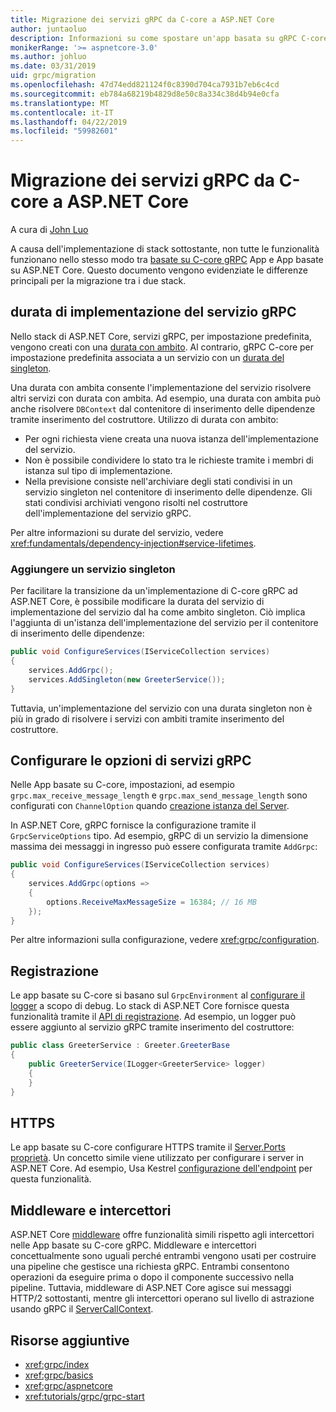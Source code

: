 ```yaml
---
title: Migrazione dei servizi gRPC da C-core a ASP.NET Core
author: juntaoluo
description: Informazioni su come spostare un'app basata su gRPC C-core esistente per l'esecuzione all'inizio dello stack di ASP.NET Core.
monikerRange: '>= aspnetcore-3.0'
ms.author: johluo
ms.date: 03/31/2019
uid: grpc/migration
ms.openlocfilehash: 47d74edd821124f0c8390d704ca7931b7eb6c4cd
ms.sourcegitcommit: eb784a68219b4829d8e50c8a334c38d4b94e0cfa
ms.translationtype: MT
ms.contentlocale: it-IT
ms.lasthandoff: 04/22/2019
ms.locfileid: "59982601"
---
```

# <a name="migrating-grpc-services-from-c-core-to-aspnet-core"></a>Migrazione dei servizi gRPC da C-core a ASP.NET Core

A cura di [John Luo](https://github.com/juntaoluo)

A causa dell'implementazione di stack sottostante, non tutte le funzionalità funzionano nello stesso modo tra [basate su C-core gRPC](https://grpc.io/blog/grpc-stacks) App e App basate su ASP.NET Core. Questo documento vengono evidenziate le differenze principali per la migrazione tra i due stack.

## <a name="grpc-service-implementation-lifetime"></a>durata di implementazione del servizio gRPC

Nello stack di ASP.NET Core, servizi gRPC, per impostazione predefinita, vengono creati con una [durata con ambito](xref:fundamentals/dependency-injection#service-lifetimes). Al contrario, gRPC C-core per impostazione predefinita associata a un servizio con un [durata del singleton](xref:fundamentals/dependency-injection#service-lifetimes).

Una durata con ambita consente l'implementazione del servizio risolvere altri servizi con durata con ambita. Ad esempio, una durata con ambita può anche risolvere `DBContext` dal contenitore di inserimento delle dipendenze tramite inserimento del costruttore. Utilizzo di durata con ambito:

* Per ogni richiesta viene creata una nuova istanza dell'implementazione del servizio.
* Non è possibile condividere lo stato tra le richieste tramite i membri di istanza sul tipo di implementazione.
* Nella previsione consiste nell'archiviare degli stati condivisi in un servizio singleton nel contenitore di inserimento delle dipendenze. Gli stati condivisi archiviati vengono risolti nel costruttore dell'implementazione del servizio gRPC.

Per altre informazioni su durate del servizio, vedere <xref:fundamentals/dependency-injection#service-lifetimes>.

### <a name="add-a-singleton-service"></a>Aggiungere un servizio singleton

Per facilitare la transizione da un'implementazione di C-core gRPC ad ASP.NET Core, è possibile modificare la durata del servizio di implementazione del servizio dal ha come ambito singleton. Ciò implica l'aggiunta di un'istanza dell'implementazione del servizio per il contenitore di inserimento delle dipendenze:

```csharp
public void ConfigureServices(IServiceCollection services)
{
    services.AddGrpc();
    services.AddSingleton(new GreeterService());
}
```

Tuttavia, un'implementazione del servizio con una durata singleton non è più in grado di risolvere i servizi con ambiti tramite inserimento del costruttore.

## <a name="configure-grpc-services-options"></a>Configurare le opzioni di servizi gRPC

Nelle App basate su C-core, impostazioni, ad esempio `grpc.max_receive_message_length` e `grpc.max_send_message_length` sono configurati con `ChannelOption` quando [creazione istanza del Server](https://grpc.io/grpc/csharp/api/Grpc.Core.Server.html#Grpc_Core_Server__ctor_System_Collections_Generic_IEnumerable_Grpc_Core_ChannelOption__).

In ASP.NET Core, gRPC fornisce la configurazione tramite il `GrpcServiceOptions` tipo. Ad esempio, gRPC di un servizio la dimensione massima dei messaggi in ingresso può essere configurata tramite `AddGrpc`:

```csharp
public void ConfigureServices(IServiceCollection services)
{
    services.AddGrpc(options =>
    {
        options.ReceiveMaxMessageSize = 16384; // 16 MB
    });
}
```

Per altre informazioni sulla configurazione, vedere <xref:grpc/configuration>.

## <a name="logging"></a>Registrazione

Le app basate su C-core si basano sul `GrpcEnvironment` al [configurare il logger](https://grpc.io/grpc/csharp/api/Grpc.Core.GrpcEnvironment.html?q=size#Grpc_Core_GrpcEnvironment_SetLogger_Grpc_Core_Logging_ILogger_) a scopo di debug. Lo stack di ASP.NET Core fornisce questa funzionalità tramite il [API di registrazione](xref:fundamentals/logging/index). Ad esempio, un logger può essere aggiunto al servizio gRPC tramite inserimento del costruttore:

```csharp
public class GreeterService : Greeter.GreeterBase
{
    public GreeterService(ILogger<GreeterService> logger)
    {
    }
}
```

## <a name="https"></a>HTTPS

Le app basate su C-core configurare HTTPS tramite il [Server.Ports proprietà](https://grpc.io/grpc/csharp/api/Grpc.Core.Server.html#Grpc_Core_Server_Ports). Un concetto simile viene utilizzato per configurare i server in ASP.NET Core. Ad esempio, Usa Kestrel [configurazione dell'endpoint](xref:fundamentals/servers/kestrel#endpoint-configuration) per questa funzionalità.

## <a name="interceptors-and-middleware"></a>Middleware e intercettori

ASP.NET Core [middleware](xref:fundamentals/middleware/index) offre funzionalità simili rispetto agli intercettori nelle App basate su C-core gRPC. Middleware e intercettori concettualmente sono uguali perché entrambi vengono usati per costruire una pipeline che gestisce una richiesta gRPC. Entrambi consentono operazioni da eseguire prima o dopo il componente successivo nella pipeline. Tuttavia, middleware di ASP.NET Core agisce sui messaggi HTTP/2 sottostanti, mentre gli intercettori operano sul livello di astrazione usando gRPC il [ServerCallContext](https://grpc.io/grpc/csharp/api/Grpc.Core.ServerCallContext.html).

## <a name="additional-resources"></a>Risorse aggiuntive

* <xref:grpc/index>
* <xref:grpc/basics>
* <xref:grpc/aspnetcore>
* <xref:tutorials/grpc/grpc-start>
